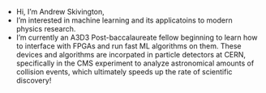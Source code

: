 -  Hi, I’m Andrew Skivington,
-  I’m interested in machine learning and its applicatoins to modern physics research.
- I’m currently an A3D3 Post-baccalaureate fellow beginning to learn how to interface with FPGAs and run fast ML algorithms on them. These devices and algorithms are incorpated in particle detectors at CERN, specifically in the CMS experiment to analyze astronomical amounts of collision events, which ultimately speeds up the rate of scientific discovery!
<!---
A-Skiv/A-Skiv is a ✨ special ✨ repository because its `README.md` (this file) appears on your GitHub profile.
You can click the Preview link to take a look at your changes.
--->
